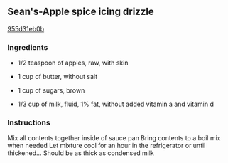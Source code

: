 ## Sean's-Apple spice icing drizzle

[955d31eb0b](https://cookpad.com/us/recipes/331555-seans-apple-spice-icing-drizzle)

### Ingredients

 - 1/2 teaspoon of apples, raw, with skin

 - 1 cup of butter, without salt

 - 1 cup of sugars, brown

 - 1/3 cup of milk, fluid, 1% fat, without added vitamin a and vitamin d

### Instructions

Mix all contents together inside of sauce pan Bring contents to a boil mix when needed Let mixture cool for an hour in the refrigerator or until thickened... Should be as thick as condensed milk